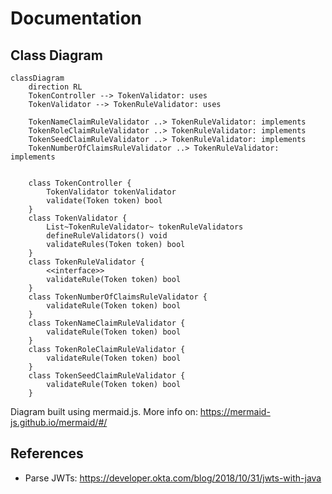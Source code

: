 # Documentation

## Class Diagram
```mermaid
classDiagram
    direction RL
    TokenController --> TokenValidator: uses
    TokenValidator --> TokenRuleValidator: uses
    
    TokenNameClaimRuleValidator ..> TokenRuleValidator: implements
    TokenRoleClaimRuleValidator ..> TokenRuleValidator: implements
    TokenSeedClaimRuleValidator ..> TokenRuleValidator: implements
    TokenNumberOfClaimsRuleValidator ..> TokenRuleValidator: implements
    
    
    class TokenController {
        TokenValidator tokenValidator
        validate(Token token) bool
    }
    class TokenValidator {
        List~TokenRuleValidator~ tokenRuleValidators
        defineRuleValidators() void
        validateRules(Token token) bool
    }
    class TokenRuleValidator {
        <<interface>>
        validateRule(Token token) bool
    }
    class TokenNumberOfClaimsRuleValidator {
        validateRule(Token token) bool
    }
    class TokenNameClaimRuleValidator {
        validateRule(Token token) bool
    }
    class TokenRoleClaimRuleValidator {
        validateRule(Token token) bool
    }
    class TokenSeedClaimRuleValidator {
        validateRule(Token token) bool
    }
```
Diagram built using mermaid.js. More info on: https://mermaid-js.github.io/mermaid/#/

## References
* Parse JWTs: https://developer.okta.com/blog/2018/10/31/jwts-with-java